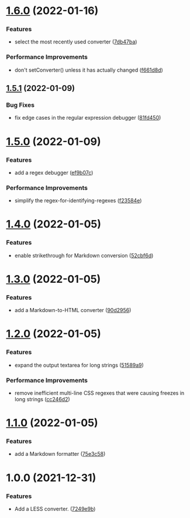 # [1.6.0](https://github.com/recurser/string-is/compare/v1.5.1...v1.6.0) (2022-01-16)


### Features

* select the most recently used converter ([7db47ba](https://github.com/recurser/string-is/commit/7db47baa4e4d0fba8b8abee221c3f97b13c550b6))


### Performance Improvements

* don't setConverter() unless it has actually changed ([f661d8d](https://github.com/recurser/string-is/commit/f661d8d7baee522f0d6f7d05c4e7850802d7e292))

## [1.5.1](https://github.com/recurser/string-is/compare/v1.5.0...v1.5.1) (2022-01-09)


### Bug Fixes

* fix edge cases in the regular expression debugger ([81fd450](https://github.com/recurser/string-is/commit/81fd4504a10fd733eca4ee3b09ed3e02d12ceaae))

# [1.5.0](https://github.com/recurser/string-is/compare/v1.4.0...v1.5.0) (2022-01-09)


### Features

* add a regex debugger ([ef9b07c](https://github.com/recurser/string-is/commit/ef9b07cacf17c4ac88615fa49692a8e18599a52a))


### Performance Improvements

* simplify the regex-for-identifying-regexes ([f23584e](https://github.com/recurser/string-is/commit/f23584e3cfcc179fffaccd8b8e27b8420bfa3e38))

# [1.4.0](https://github.com/recurser/string-is/compare/v1.3.0...v1.4.0) (2022-01-05)


### Features

* enable strikethrough for Markdown conversion ([52cbf6d](https://github.com/recurser/string-is/commit/52cbf6dab9839fafc24a393590d4db03870b645f))

# [1.3.0](https://github.com/recurser/string-is/compare/v1.2.0...v1.3.0) (2022-01-05)


### Features

* add a Markdown-to-HTML converter ([90d2956](https://github.com/recurser/string-is/commit/90d29565a9e69ad401e5d2dcdc39db7c6e383e19))

# [1.2.0](https://github.com/recurser/string-is/compare/v1.1.0...v1.2.0) (2022-01-05)


### Features

* expand the output textarea for long strings ([51589a9](https://github.com/recurser/string-is/commit/51589a9c70118c0a306aabbe959f9a6e7dd804c6))


### Performance Improvements

* remove inefficient multi-line CSS regexes that were causing freezes in long strings ([cc246d2](https://github.com/recurser/string-is/commit/cc246d2986a64c30bc2eaf47121165dbfe0d7b5b))

# [1.1.0](https://github.com/recurser/string-is/compare/v1.0.0...v1.1.0) (2022-01-05)


### Features

* add a Markdown formatter ([75e3c58](https://github.com/recurser/string-is/commit/75e3c588791241883ae440f024b2a9bce7878506))

# 1.0.0 (2021-12-31)


### Features

* Add a LESS converter. ([7249e9b](https://github.com/recurser/string-is/commit/7249e9b3631e58cc6d2274b5c350cd7396d324a9))
